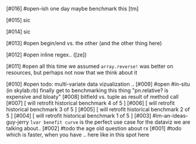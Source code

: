[#016] #open-ish one day maybe benchmark this [tm]

[#015]       sic

[#014]       sic

[#013] #open begin/end vs. the other (and the other thing here)

[#012] #open inline regex.. ([ze])

[#011] #open all this time we assumed `array.reverse!` was better
             on resources, but perhaps not now that we think about it

[#010] #open todo: multi-variate data vizualization ..
[#009] #open #in-situ (in skylab.rb) finally get to benchmarking this thing
               "pn.relative? is expensive and bloaty"
[#008]       bitfield vs. tuple as result of method call
[#007]       [ will retrofit historical benchmark 4 of 5 ]
[#006]       [ will retrofit historical benchmark 3 of 5 ]
[#005]       [ will retrofit historical benchmark 2 of 5 ]
[#004]       [ will retrofit historical benchmark 1 of 5 ]
[#003]       #im-an-ideas-guy-jerry `lvar benefit curve` is the perfect
               use case for the dataviz we are talking about..
[#002] #todo the age old question about rx
[#001] #todo which is faster, when you have .. here like in this spot here
